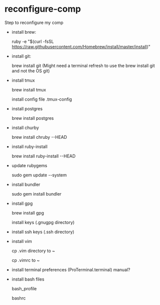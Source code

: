 # reconfigure-comp
Step to reconfigure my comp

* install brew: 
    
    ruby -e "$(curl -fsSL https://raw.githubusercontent.com/Homebrew/install/master/install)"

* install git:

    brew install git (Might need a terminal refresh to use the brew install git and not the OS git)
    
* install tmux

    brew install tmux
    
    install config file .tmux-config

* install postgres

    brew install postgres
    
* install churby

    brew install chruby --HEAD
    
* install ruby-install

    brew install ruby-install --HEAD
    
* update rubygems

    sudo gem update --system
    
* install bundler

    sudo gem install bundler

* install gpg

  brew install gpg
  
  install keys (.gnugpg directory)

* install ssh keys (.ssh directory)

* install vim 

  cp .vim directory to ~

  cp .vimrc to ~

* install terminal preferences (ProTerminal.terminal) manual?

* install bash files

  bash_profile
  
  bashrc
